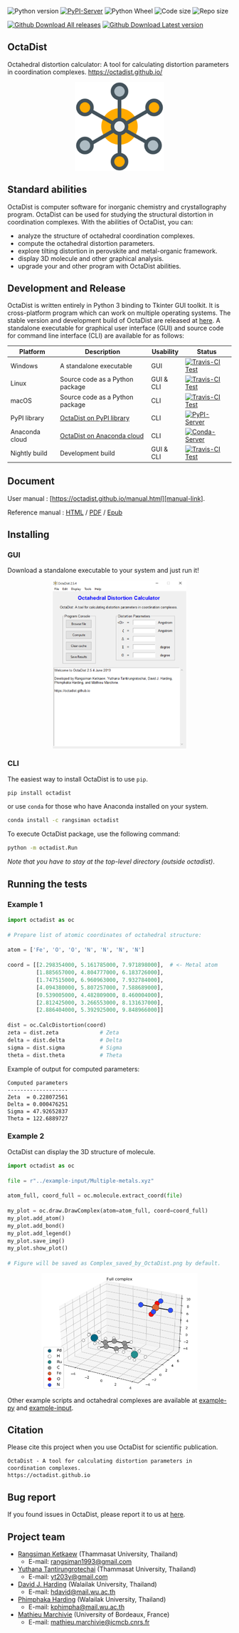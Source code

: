 ![Python version][Py-ver-badge]
[![PyPI-Server][PyPI-badge]][PyPI-link]
![Python Wheel][Py-wheel-badge]
![Code size][Code-size]
![Repo size][Repo-size]

[![Github Download All releases][DL-all-badge]][DL-all-link]
[![Github Download Latest version][DL-latest-badge]][DL-latest-link]

[Py-ver-badge]: https://img.shields.io/pypi/pyversions/octadist.svg
[Py-wheel-badge]: https://img.shields.io/pypi/wheel/octadist.svg
[Code-size]: https://img.shields.io/github/languages/code-size/OctaDist/OctaDist.svg
[Repo-size]: https://img.shields.io/github/repo-size/OctaDist/OctaDist.svg
[DL-all-badge]: https://img.shields.io/github/downloads/OctaDist/octadist/total.svg
[DL-all-link]: https://github.com/OctaDist/OctaDist/releases
[DL-latest-badge]: https://img.shields.io/github/downloads/OctaDist/OctaDist/v.2.5.3/total.svg
[DL-latest-link]: https://github.com/OctaDist/OctaDist/releases/tag/v.2.5.3


## OctaDist

Octahedral distortion calculator: A tool for calculating distortion parameters in coordination complexes. 
https://octadist.github.io/

<p align="center">
   <img alt="molecule" src="https://raw.githubusercontent.com/OctaDist/OctaDist/master/images/molecule.png" align=middle width="200pt" />
<p/>


## Standard abilities

OctaDist is computer software for inorganic chemistry and crystallography program.
OctaDist can be used for studying the structural distortion in coordination complexes.
With the abilities of OctaDist, you can:

- analyze the structure of octahedral coordination complexes.
- compute the octahedral distortion parameters.
- explore tilting distortion in perovskite and metal-organic framework.
- display 3D molecule and other graphical analysis.
- upgrade your and other program with OctaDist abilities.


## Development and Release

OctaDist is written entirely in Python 3 binding to Tkinter GUI toolkit. 
It is cross-platform program which can work on multiple operating systems. 
The stable version and development build of OctaDist are released at [here][release-link].
A standalone executable for graphical user interface (GUI) and 
source code for command line interface (CLI) are available for as follows:

[release-link]: https://github.com/OctaDist/OctaDist/releases

| Platform  | Description | Usability | Status |
|-----------|-------------|-----------|--------|
| Windows   | A standalone executable | GUI | [![Travis-CI Test][Travis-badge]][Travis-link] |
| Linux     | Source code as a Python package | GUI & CLI | [![Travis-CI Test][Travis-badge]][Travis-link] |
| macOS     | Source code as a Python package | CLI | [![Travis-CI Test][Travis-badge]][Travis-link] |
| PyPI library   | [OctaDist on PyPI library][PyPI-link]| CLI | [![PyPI-Server][PyPI-badge]][PyPI-link] |
| Anaconda cloud | [OctaDist on Anaconda cloud][Conda-link]| CLI | [![Conda-Server][Conda-badge]][Conda-link] |
| Nightly build | Development build | GUI & CLI | [![Travis-CI Test][Dev-badge]][Dev-link] |

[Travis-badge]: https://img.shields.io/travis/OctaDist/OctaDist/master.svg
[Travis-link]: https://travis-ci.org/OctaDist/OctaDist
[PyPI-badge]: https://img.shields.io/pypi/v/octadist.svg
[PyPI-link]: https://pypi.org/project/octadist/
[Conda-badge]: https://anaconda.org/rangsiman/octadist/badges/version.svg
[Conda-link]: https://anaconda.org/rangsiman/octadist
[PyPI-link]: https://github.com/OctaDist/OctaDist-PyPI
[Conda-link]: https://anaconda.org/rangsiman/octadist
[Dev-badge]: https://img.shields.io/travis/OctaDist/OctaDist/nightly-build.svg
[Dev-link]: https://travis-ci.org/OctaDist/OctaDist


## Document

User manual : [https://octadist.github.io/manual.html][manual-link].

Reference manual : [HTML][GUI-HTML-Link] / [PDF][GUI-PDF-Link] / [Epub][GUI-Epub-Link]

[manual-link]: https://octadist.github.io/manual.html
[GUI-HTML-Link]: https://octadist.readthedocs.io/en/latest/
[GUI-PDF-Link]: https://readthedocs.org/projects/octadist/downloads/pdf/latest/
[GUI-Epub-Link]: https://readthedocs.org/projects/octadist/downloads/epub/latest/


## Installing

### GUI

Download a standalone executable to your system and just run it!

<p align="center">
   <img alt="molecule" 
   src="https://raw.githubusercontent.com/OctaDist/OctaDist/master/images/OctaDist-2.5.4.png" 
   align=middle width="300pt" />
<p/>

### CLI

The easiest way to install OctaDist is to use `pip`.

```sh
pip install octadist
```

or use `conda` for those who have Anaconda installed on your system.

```sh
conda install -c rangsiman octadist
```

To execute OctaDist package, use the following command:

```sh
python -m octadist.Run
```

*Note that you have to stay at the top-level directory (outside octadist)*.


## Running the tests

### Example 1

```python
import octadist as oc

# Prepare list of atomic coordinates of octahedral structure:

atom = ['Fe', 'O', 'O', 'N', 'N', 'N', 'N']

coord = [[2.298354000, 5.161785000, 7.971898000],  # <- Metal atom
         [1.885657000, 4.804777000, 6.183726000],
         [1.747515000, 6.960963000, 7.932784000],
         [4.094380000, 5.807257000, 7.588689000],
         [0.539005000, 4.482809000, 8.460004000],
         [2.812425000, 3.266553000, 8.131637000],
         [2.886404000, 5.392925000, 9.848966000]]

dist = oc.CalcDistortion(coord)
zeta = dist.zeta             # Zeta
delta = dist.delta           # Delta
sigma = dist.sigma           # Sigma
theta = dist.theta           # Theta
```

Example of output for computed parameters:

```shell
Computed parameters
-------------------
Zeta  = 0.228072561
Delta = 0.000476251
Sigma = 47.92652837
Theta = 122.6889727
```

### Example 2

OctaDist can display the 3D structure of molecule.

```python
import octadist as oc

file = r"../example-input/Multiple-metals.xyz"

atom_full, coord_full = oc.molecule.extract_coord(file)

my_plot = oc.draw.DrawComplex(atom=atom_full, coord=coord_full)
my_plot.add_atom()
my_plot.add_bond()
my_plot.add_legend()
my_plot.save_img()
my_plot.show_plot()

# Figure will be saved as Complex_saved_by_OctaDist.png by default.
```

<p align="center">
   <img alt="molecule" 
   src="https://raw.githubusercontent.com/OctaDist/OctaDist/master/example-py/Complex_saved_by_OctaDist.png" 
   align=middle width="350pt" />
<p/>


Other example scripts and octahedral complexes are available at 
[example-py](https://github.com/OctaDist/OctaDist-PyPI/tree/master/example-py) and 
[example-input](https://github.com/OctaDist/OctaDist-PyPI/tree/master/example-input).


## Citation

Please cite this project when you use OctaDist for scientific publication.

```
OctaDist - A tool for calculating distortion parameters in coordination complexes.
https://octadist.github.io
```


## Bug report

If you found issues in OctaDist, please report it to us at [here][submit-issues].

[submit-issues]: https://github.com/OctaDist/OctaDist/issues


## Project team

- [Rangsiman Ketkaew](https://sites.google.com/site/rangsiman1993) (Thammasat University, Thailand) <br/>
  - E-mail: rangsiman1993@gmail.com <br/>
- [Yuthana Tantirungrotechai](https://sites.google.com/site/compchem403/people/faculty/yuthana) (Thammasat University, Thailand)
  - E-mail: yt203y@gmail.com
- [David J. Harding](https://www.funtechwu.com/david-j-harding) (Walailak University, Thailand)
  - E-mail: hdavid@mail.wu.ac.th
- [Phimphaka Harding](https://www.funtechwu.com/phimphaka-harding) (Walailak University, Thailand)
  - E-mail: kphimpha@mail.wu.ac.th
- [Mathieu Marchivie](http://www.icmcb-bordeaux.cnrs.fr/spip.php?article562&lang=fr) (University of Bordeaux, France)
  - E-mail: mathieu.marchivie@icmcb.cnrs.fr
